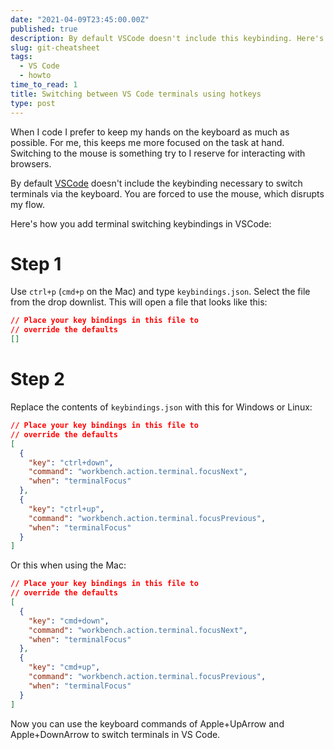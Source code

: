 ```yaml
---
date: "2021-04-09T23:45:00.00Z"
published: true
description: By default VSCode doesn't include this keybinding. Here's how you add it.
slug: git-cheatsheet
tags:
  - VS Code
  - howto
time_to_read: 1
title: Switching between VS Code terminals using hotkeys
type: post
---
```


When I code I prefer to keep my hands on the keyboard as much as possible. For me, this keeps me more focused on the task at hand. Switching to the mouse is something try to I reserve for interacting with browsers.

By default [VSCode](https://code.visualstudio.com/) doesn't include the keybinding necessary to switch terminals via the keyboard. You are forced to use the mouse, which disrupts my flow.

Here's how you add terminal switching keybindings in VSCode:

# Step 1

Use `ctrl+p` (`cmd+p` on the Mac) and type `keybindings.json`. Select the file from the drop downlist. This will open a file that looks like this:

```json
// Place your key bindings in this file to
// override the defaults
[]
```

# Step 2

Replace the contents of `keybindings.json` with this for Windows or Linux:

```json
// Place your key bindings in this file to
// override the defaults
[
  {
    "key": "ctrl+down",
    "command": "workbench.action.terminal.focusNext",
    "when": "terminalFocus"
  },
  {
    "key": "ctrl+up",
    "command": "workbench.action.terminal.focusPrevious",
    "when": "terminalFocus"
  }
]
```

Or this when using the Mac:

```json
// Place your key bindings in this file to
// override the defaults
[
  {
    "key": "cmd+down",
    "command": "workbench.action.terminal.focusNext",
    "when": "terminalFocus"
  },
  {
    "key": "cmd+up",
    "command": "workbench.action.terminal.focusPrevious",
    "when": "terminalFocus"
  }
]
```

Now you can use the keyboard commands of Apple+UpArrow and Apple+DownArrow to switch terminals in VS Code.

